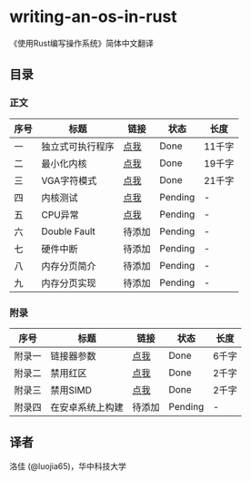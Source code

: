 # writing-an-os-in-rust

《使用Rust编写操作系统》简体中文翻译

## 目录

### 正文
| 序号 | 标题 | 链接 | 状态 | 长度 |
|-----|-----|-----|-----|-----|
| 一 | 独立式可执行程序 | [点我](./01-freestanding-rust-binary.md) | Done | 11千字 |
| 二 | 最小化内核 | [点我](./02-minimal-rust-kernel.md) | Done | 19千字 |
| 三 | VGA字符模式 | [点我](./03-vga-text-mode.md) | Done | 21千字 |
| 四 | 内核测试 | [点我](./04-testing.md) | Pending | - |
| 五 | CPU异常 | [点我](./05-cpu-exceptions.md) | Pending | - | 
| 六 | Double Fault | 待添加 | Pending | - | 
| 七 | 硬件中断 | 待添加 | Pending | - | 
| 八 | 内存分页简介 | 待添加 | Pending | - | 
| 九 | 内存分页实现 | 待添加 | Pending | - | 

### 附录
| 序号 | 标题 | 链接 | 状态 | 长度 |
|-----|-----|-----|-----|-----|
| 附录一 | 链接器参数 | [点我](./appendix-a-linker-arguments.md) | Done | 6千字 |
| 附录二 | 禁用红区 | [点我](./appendix-b-red-zone.md) | Done | 2千字 |
| 附录三 | 禁用SIMD | [点我](./appendix-c-disable-simd.md) | Done | 2千字 |
| 附录四 | 在安卓系统上构建 | 待添加 | Pending | - |

## 译者

洛佳 (@luojia65)，华中科技大学
